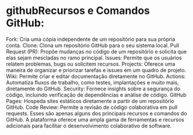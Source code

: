 # githubRecursos e Comandos GitHub:
Fork: Cria uma cópia independente de um repositório para sua própria conta.
Clone: Clona um repositório GitHub para o seu sistema local.
Pull Request (PR): Propõe mudanças no código de um repositório e solicita que elas sejam mescladas no ramo principal.
Issues: Permite que os usuários relatem problemas, bugs ou solicitem recursos.
Projects: Oferece uma maneira de organizar e priorizar tarefas e issues em um quadro de projeto.
Wiki: Permite criar e editar documentação diretamente no GitHub.
Actions: Automatiza fluxos de trabalho, como testes, implantações e muito mais, diretamente do GitHub.
Security: Fornece insights sobre a segurança do código, incluindo verificação de dependências e análise de código.
GitHub Pages: Hospeda sites estáticos diretamente a partir de um repositório GitHub.
Code Review: Permite a revisão de código colaborativa em pull requests.
Esses são apenas alguns dos principais recursos e comandos do GitHub. A plataforma oferece uma ampla gama de ferramentas e recursos adicionais para facilitar o desenvolvimento colaborativo de software.



